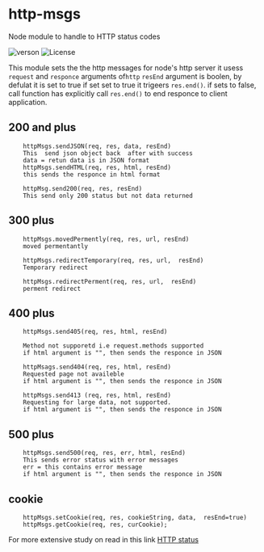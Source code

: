 # http-msgs
Node module to handle to  HTTP status codes

![verson](https://img.shields.io/badge/version-1.0.5-green.svg)
![License](https://img.shields.io/badge/License-MIT-yellowgreen.svg)

This module sets the the http messages for node's http server
it usess `request` and `responce` arguments of`http` 
`resEnd` argument is boolen, by defulat it  is set to true
if set set to true it trigeers `res.end()`. if sets to false, call function has explicitly call `res.end()` to end responce to client application. 

## 200 and plus
```
    httpMsgs.sendJSON(req, res, data, resEnd)
    This  send json object back  after with success 
    data = retun data is in JSON format
    httpMsgs.sendHTML(req, res, html, resEnd)
    this sends the responce in html format
```
```
    httpMsg.send200(req, res, resEnd)
    This send only 200 status but not data returned 
```
## 300  plus
```
    httpMsgs.movedPermently(req, res, url, resEnd)
    moved permentantly
```
```
    httpMsgs.redirectTemporary(req, res, url,  resEnd)
    Temporary redirect
```

```
    httpMsgs.redirectPerment(req, res, url,  resEnd)
    perment redirect
```

## 400 plus
```
    httpMsgs.send405(req, res, html, resEnd)
    
    Method not supporetd i.e request.methods supported
    if html argument is "", then sends the responce in JSON
```
    
```
    httpMsags.send404(req, res, html, resEnd)
    Requested page not availeble
    if html argument is "", then sends the responce in JSON
```
```
    httpMsgs.send413 (req, res, html, resEnd)
    Requesting for large data, not supported.
    if html argument is "", then sends the responce in JSON
```

## 500 plus

```
    httpMsgs.send500(req, res, err, html, resEnd)
    This sends error status with error messages
    err = this contains error message
    if html argument is "", then sends the responce in JSON
```

## cookie
```
    httpMsgs.setCookie(req, res, cookieString, data,  resEnd=true)
    httpMsgs.getCookie(req, res, curCookie);
```
For more extensive study on  read in this link [HTTP status](https://en.wikipedia.org/wiki/List_of_HTTP_status_codes)
